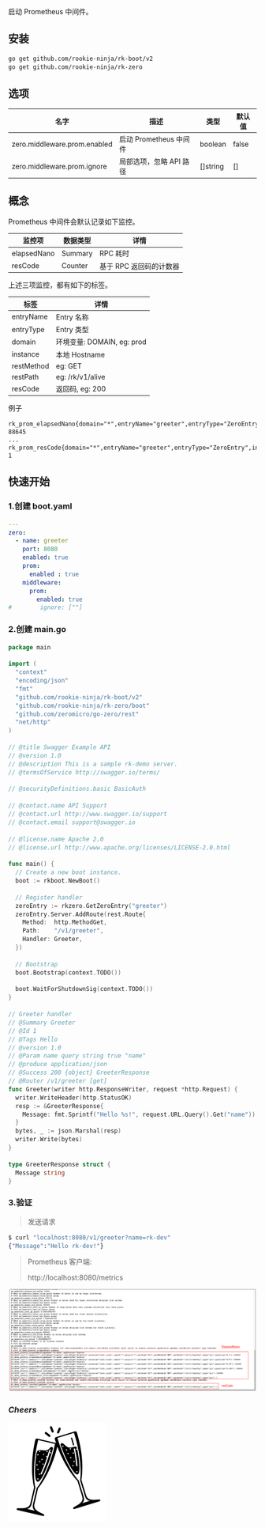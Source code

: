启动 Prometheus 中间件。

## 安装
```bash
go get github.com/rookie-ninja/rk-boot/v2
go get github.com/rookie-ninja/rk-zero
```

## 选项
| 名字                          | 描述                | 类型       | 默认值   |
|-----------------------------|-------------------|----------|-------|
| zero.middleware.prom.enabled | 启动 Prometheus 中间件 | boolean  | false |
| zero.middleware.prom.ignore  | 局部选项，忽略 API 路径    | []string | []    |

## 概念
Prometheus 中间件会默认记录如下监控。

| 监控项         | 数据类型    | 详情             |
|-------------|---------|----------------|
| elapsedNano | Summary | RPC 耗时         |
| resCode     | Counter | 基于 RPC 返回码的计数器 |

上述三项监控，都有如下的标签。

| 标签         | 详情                                                                                                |
|------------|---------------------------------------------------------------------------------------------------|
| entryName  | Entry 名称                                                                                          |
| entryType  | Entry 类型                                                                                          |
| domain     | 环境变量: DOMAIN, eg: prod                                                                            |
| instance   | 本地 Hostname                                                                                       |
| restMethod | eg: GET                                                                                           |
| restPath   | eg: /rk/v1/alive                                                                                  |
| resCode    | 返回码, eg: 200                                                                                      |

例子

```shell
rk_prom_elapsedNano{domain="*",entryName="greeter",entryType="ZeroEntry",instance="lark.local",resCode="200",restMethod="GET",restPath="/v1/greeter",quantile="0.5"} 88645
...
rk_prom_resCode{domain="*",entryName="greeter",entryType="ZeroEntry",instance="lark.local",resCode="200",restMethod="GET",restPath="/v1/greeter"} 1
```

## 快速开始
### 1.创建 boot.yaml
```yaml
---
zero:
  - name: greeter
    port: 8080
    enabled: true
    prom:
      enabled : true
    middleware:
      prom:
        enabled: true
#        ignore: [""]
```

### 2.创建 main.go
```go
package main

import (
  "context"
  "encoding/json"
  "fmt"
  "github.com/rookie-ninja/rk-boot/v2"
  "github.com/rookie-ninja/rk-zero/boot"
  "github.com/zeromicro/go-zero/rest"
  "net/http"
)

// @title Swagger Example API
// @version 1.0
// @description This is a sample rk-demo server.
// @termsOfService http://swagger.io/terms/

// @securityDefinitions.basic BasicAuth

// @contact.name API Support
// @contact.url http://www.swagger.io/support
// @contact.email support@swagger.io

// @license.name Apache 2.0
// @license.url http://www.apache.org/licenses/LICENSE-2.0.html

func main() {
  // Create a new boot instance.
  boot := rkboot.NewBoot()

  // Register handler
  zeroEntry := rkzero.GetZeroEntry("greeter")
  zeroEntry.Server.AddRoute(rest.Route{
    Method:  http.MethodGet,
    Path:    "/v1/greeter",
    Handler: Greeter,
  })

  // Bootstrap
  boot.Bootstrap(context.TODO())

  boot.WaitForShutdownSig(context.TODO())
}

// Greeter handler
// @Summary Greeter
// @Id 1
// @Tags Hello
// @version 1.0
// @Param name query string true "name"
// @produce application/json
// @Success 200 {object} GreeterResponse
// @Router /v1/greeter [get]
func Greeter(writer http.ResponseWriter, request *http.Request) {
  writer.WriteHeader(http.StatusOK)
  resp := &GreeterResponse{
    Message: fmt.Sprintf("Hello %s!", request.URL.Query().Get("name")),
  }
  bytes, _ := json.Marshal(resp)
  writer.Write(bytes)
}

type GreeterResponse struct {
  Message string
}
```

### 3.验证
> 发送请求

```bash
$ curl "localhost:8080/v1/greeter?name=rk-dev"
{"Message":"Hello rk-dev!"}
```

> Prometheus 客户端:
>
> http://localhost:8080/metrics

![prom-inter](../../../img/user-guide/gin/basic/gin-prom-inter.png)

### _**Cheers**_
![](../../../img/user-guide/cheers.png)
